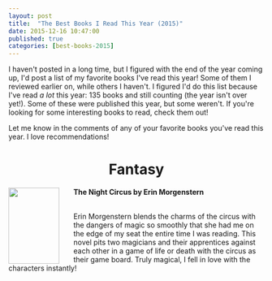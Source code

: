 ```yaml
---
layout: post
title:  "The Best Books I Read This Year (2015)"
date: 2015-12-16 10:47:00
published: true
categories: [best-books-2015]
---
```



I haven't posted in a long time, but I figured with the end of the year coming up, I'd post a list of my favorite books I've read this year! Some of them I reviewed earlier on, while others I haven't. I figured I'd do this list because I've read <i>a lot</i> this year: 135 books and still counting (the year isn't over yet!). Some of these were published this year, but some weren't. If you're looking for some interesting books to read, check them out!

Let me know in the comments of any of your favorite books you've read this year. I love recommendations!

<!--more-->

<center><h1>Fantasy <i class="fa fa-magic"></i></h1></center>

<div style="width:100%; height: 100%; margin-bottom: 25px">
<img src="http://ecx.images-amazon.com/images/I/5194Yo0pYDL._SX322_BO1,204,203,200_.jpg" align="left" style="width:100%; height:100%; max-width:100px; max-height:150px; padding-right:25px;" />
<b>The Night Circus by Erin Morgenstern</b><br/><br/>

Erin Morgenstern blends the charms of the circus with the dangers of magic so smoothly that she had me on the edge of my seat the entire time I was reading. This novel pits two magicians and their apprentices against each other in a game of life or death with the circus as their game board. Truly magical, I fell in love with the characters instantly!
</div>

<div style="width:100%; height: 150px; margin-bottom: 25px">
<img src="http://ecx.images-amazon.com/images/I/51RYeVqlj9L._SX331_BO1,204,203,200_.jpg" align="left" style="width:100%; height:100%; max-width:100px; max-height:150px; padding-right:25px;" />
<b>A Darker Shade of Magic by Victoria Schwab</b><br/><br/>

The first in a series, this book has magicians traveling through doors to other London's, some good and some horribly bad. The story is fresh and at the end, I definitely couldn't wait for more.

</div>

<center><h1>Science Fiction <i class="fa fa-rocket"></i></h1></center>

<div style="width:100%; height: 100%; margin-bottom: 25px">
<img src="http://ecx.images-amazon.com/images/I/51zSB1kzXfL._SX329_BO1,204,203,200_.jpg" align="left" style="width:100%; height:100%; max-width:100px; max-height:150px; padding-right:25px;" />
<b>11/22/63 by Stephen King</b><br/><br/>

What if you could go back in time and prevent JFK from being assasinated? King takes that idea and runs with it. Jake Epping attempts to do the impossible and you won't believe the consequences of his actions. I love King and this was just another great story from a great master of writing.
</div>

<div style="width:100%; height: 150px; margin-bottom: 25px">
<img src="http://ecx.images-amazon.com/images/I/51mEkJQNueL._SX331_BO1,204,203,200_.jpg" align="left" style="width:100%; height:100%; max-width:100px; max-height:150px; padding-right:25px;" />
<b>Red Rising by Pierce Brown</b><br/><br/>

I read both Red Rising and Golden Son this year and fell in love with Pierce Brown. This series is disturbing and gritty and I can't wait for the finale next year. I first described this book as a Hunger Games in space, but it's so much more than that. The world Pierce Brown has created is amazing and the characters are all blood thirsty for revolution and revenge against an evil empire and caste system. Read it, you won't regret it.

</div>

<br/>
<center><h1>Fiction <i class="fa fa-book"></i></h1></center>

<div style="width:100%; height: 100%; margin-bottom: 25px">
<img src="http://ecx.images-amazon.com/images/I/510iAbLLsHL._SX328_BO1,204,203,200_.jpg" align="left" style="width:100%; height:100%; max-width:100px; max-height:150px; padding-right:25px;" />
<b>The Yiddish Policeman's Union by Michael Chabon</b><br/><br/>

Michael Chabon really is a captivating writer. This and Kavalier and Clay are the only two books of his I've read so far, but I plan on reading his others as well. This book is a bit of alternate history, as if the Jews were never given Israel after WWII and, instead, settled in Alaska. There's some detective work and Jewish history in this one and I was really drawn to it. I enjoy alternate history books and this one really moves quickly despite its length.
</div>

<div style="width:100%; height: 150px; margin-bottom: 25px">
<img src="http://ecx.images-amazon.com/images/I/51o-JQnLkiL._SX313_BO1,204,203,200_.jpg" align="left" style="width:100%; height:100%; max-width:100px; max-height:150px; padding-right:25px;" />
<b>The Amazing Adventures of Kavalier and Clay by Michael Chabon</b><br/><br/>

In this novel, Kavalier escapes Nazi's and moves to New York to live with his cousin, Sam Clay. The two end up starting a really successful comic book series. Throughout the book, Kavalier is constantly trying to get the rest of his family to New York and we follow the ups and downs of his adventure to do so. This book can be heartbreaking at times, but it really is an amazing adventure.

</div>


<br/>
<center><h1>Graphic Novel <i class="fa fa-paint-brush"></i></h1></center>

<div style="width:100%; height: 150px; margin-bottom: 25px">
<img src="http://ecx.images-amazon.com/images/I/517MlmZ7z2L._SX323_BO1,204,203,200_.jpg" align="left" style="width:100%; height:100%; max-width:100px; max-height:150px; padding-right:25px;" />
<b>Sandman Series by Neil Gaiman</b><br/><br/>

I've read though this series to about the fifth compilation and it really is an amazing story. It really draws you in and the stories are all really great. Also, I think the Sandman is totally drawn to look like Neil Gaiman!
</div>

<div style="width:100%; height: 100%; margin-bottom: 25px">
<img src="http://ecx.images-amazon.com/images/I/51xnM4q6cGL._SX331_BO1,204,203,200_.jpg" align="left" style="width:100%; height:100%; max-width:100px; max-height:150px; padding-right:25px;" />
<b>Nimona by Noelle Stevenson</b><br/><br/>

I had Nimona on my list for most of the year and was pleasantly surprised to find that my local library had it in stock! Nimona is about a rambunctions shape shifter who joins forces with an apparently evil villian to take down an even eviler corporation. Nimona is fun and hilarious! She is probably a comic book character that I fell in love with the most, as it's very hard to establish much depth of character in just one graphic novel. She is amazing.

</div>